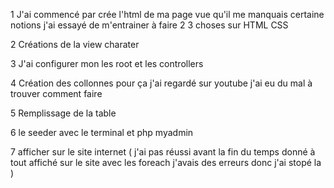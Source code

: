  1  J'ai commencé par crée l'html de ma page vue qu'il me manquais certaine notions j'ai essayé de m'entrainer à faire 2 3 choses sur HTML CSS 
 
 2 Créations de la view charater 

 3 J'ai configurer mon les root et les controllers 

 4 Création des collonnes pour ça j'ai regardé sur youtube j'ai eu du mal à trouver comment faire 

 5 Remplissage de la table 

 6 le seeder avec le terminal et php myadmin

 7 afficher sur le site internet ( j'ai pas réussi avant la fin du temps donné à tout affiché sur le site avec les foreach j'avais des erreurs donc j'ai stopé la )